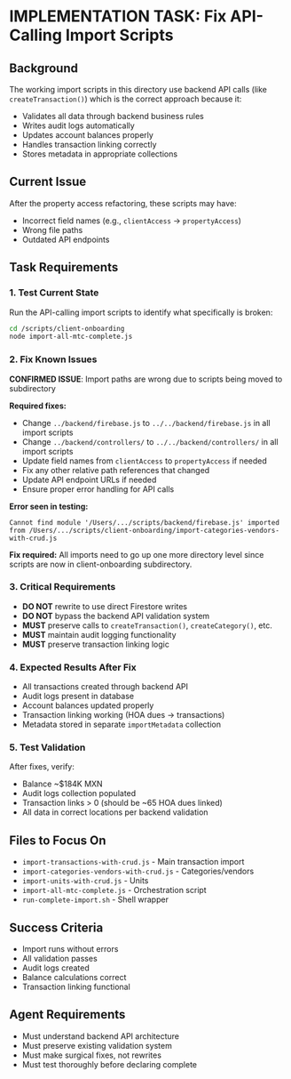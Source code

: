# IMPLEMENTATION TASK: Fix API-Calling Import Scripts

## Background
The working import scripts in this directory use backend API calls (like `createTransaction()`) which is the correct approach because it:
- Validates all data through backend business rules
- Writes audit logs automatically
- Updates account balances properly
- Handles transaction linking correctly
- Stores metadata in appropriate collections

## Current Issue
After the property access refactoring, these scripts may have:
- Incorrect field names (e.g., `clientAccess` → `propertyAccess`)
- Wrong file paths
- Outdated API endpoints

## Task Requirements

### 1. Test Current State
Run the API-calling import scripts to identify what specifically is broken:
```bash
cd /scripts/client-onboarding
node import-all-mtc-complete.js
```

### 2. Fix Known Issues
**CONFIRMED ISSUE**: Import paths are wrong due to scripts being moved to subdirectory

**Required fixes:**
- Change `../backend/firebase.js` to `../../backend/firebase.js` in all import scripts
- Change `../backend/controllers/` to `../../backend/controllers/` in all import scripts
- Update field names from `clientAccess` to `propertyAccess` if needed
- Fix any other relative path references that changed
- Update API endpoint URLs if needed
- Ensure proper error handling for API calls

**Error seen in testing:**
```
Cannot find module '/Users/.../scripts/backend/firebase.js' imported from /Users/.../scripts/client-onboarding/import-categories-vendors-with-crud.js
```

**Fix required:**
All imports need to go up one more directory level since scripts are now in client-onboarding subdirectory.

### 3. Critical Requirements
- **DO NOT** rewrite to use direct Firestore writes
- **DO NOT** bypass the backend API validation system
- **MUST** preserve calls to `createTransaction()`, `createCategory()`, etc.
- **MUST** maintain audit logging functionality
- **MUST** preserve transaction linking logic

### 4. Expected Results After Fix
- All transactions created through backend API
- Audit logs present in database
- Account balances updated properly
- Transaction linking working (HOA dues → transactions)
- Metadata stored in separate `importMetadata` collection

### 5. Test Validation
After fixes, verify:
- Balance ~$184K MXN
- Audit logs collection populated
- Transaction links > 0 (should be ~65 HOA dues linked)
- All data in correct locations per backend validation

## Files to Focus On
- `import-transactions-with-crud.js` - Main transaction import
- `import-categories-vendors-with-crud.js` - Categories/vendors
- `import-units-with-crud.js` - Units
- `import-all-mtc-complete.js` - Orchestration script
- `run-complete-import.sh` - Shell wrapper

## Success Criteria
- Import runs without errors
- All validation passes
- Audit logs created
- Balance calculations correct
- Transaction linking functional

## Agent Requirements
- Must understand backend API architecture
- Must preserve existing validation system
- Must make surgical fixes, not rewrites
- Must test thoroughly before declaring complete